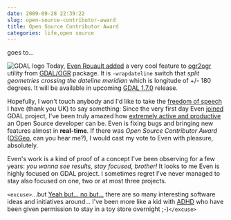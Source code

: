 ```yaml
---
date: 2009-09-28 22:39:22
slug: open-source-contributor-award
title: Open Source Contributor Award
categories: life,open source
---
```


goes to...





![GDAL logo](/images/logos/gdal-logo.png) Today, [Even Rouault added](http://trac.osgeo.org/gdal/ticket/3158) a very cool feature to [ogr2ogr](http://gdal.org/ogr2ogr.html) utility from [GDAL/OGR](http://gdal.org/) package. It is `-wrapdateline` switch that _split geometries crossing the dateline meridian_ which is longitude of +/- 180 degrees. It will be available in upcoming [GDAL 1.7.0](http://trac.osgeo.org/gdal/milestone/1.7.0) release.





Hopefully, I won't touch anybody and I'd like to take the [freedom of speech](http://en.wikipedia.org/wiki/FOSS) I have (thank you UK) to say something: Since the very first day Even [joined](http://lists.osgeo.org/pipermail/gdal-dev/2007-August/013783.html) GDAL project, I've been truly amazed how [extremely active and productive](https://www.ohloh.net/accounts/rouault) an Open Source developer can be. Even is fixing bugs and bringing new features almost in **real-time**. If there was _Open Source Contributor Award_ ([OSGeo](http://osgeo.org), can you hear me?), I would cast my vote to Even with pleasure, absolutely.





Even's work is a kind of proof of a concept I've been observing for a few years: _you wanna see results, stay focused, brother!_ It looks to me Even is highly focused on GDAL project. I sometimes regret I've never managed to stay also focused on one, two or at most three projects.





`<excuse>`...but [Yeah but... no but...](http://www.youtube.com/watch?v=zExc6SK4kpA) there are so many interesting software ideas and initiatives around... I've been more like a kid with [ADHD](http://en.wikipedia.org/wiki/Attention-deficit_hyperactivity_disorder) who have been given permission to stay in a toy store overnight ;-)`</excuse>`
